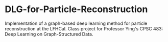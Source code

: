 # DLG-for-Particle-Reconstruction
Implementation of a graph-based deep learning method for particle reconstruction at the LFHCal. Class project for Professor Ying's CPSC 483: Deep Learning on Graph-Structured Data. 
